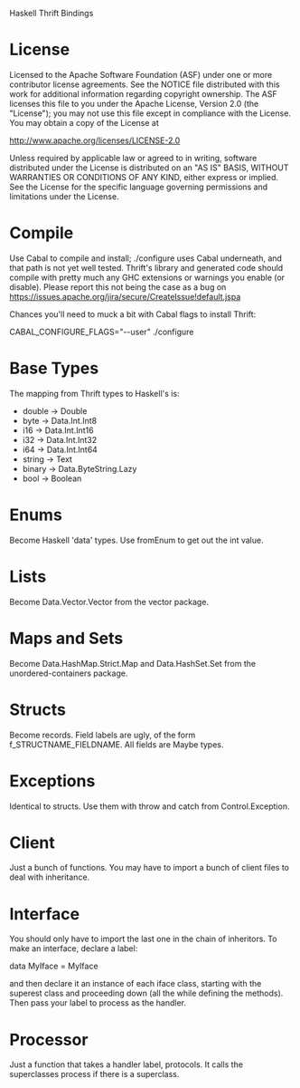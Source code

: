 Haskell Thrift Bindings

License
=======

Licensed to the Apache Software Foundation (ASF) under one
or more contributor license agreements. See the NOTICE file
distributed with this work for additional information
regarding copyright ownership. The ASF licenses this file
to you under the Apache License, Version 2.0 (the
"License"); you may not use this file except in compliance
with the License. You may obtain a copy of the License at

  http://www.apache.org/licenses/LICENSE-2.0

Unless required by applicable law or agreed to in writing,
software distributed under the License is distributed on an
"AS IS" BASIS, WITHOUT WARRANTIES OR CONDITIONS OF ANY
KIND, either express or implied. See the License for the
specific language governing permissions and limitations
under the License.

Compile
=======

Use Cabal to compile and install; ./configure uses Cabal underneath, and that
path is not yet well tested. Thrift's library and generated code should compile
with pretty much any GHC extensions or warnings you enable (or disable).
Please report this not being the case as a bug on
https://issues.apache.org/jira/secure/CreateIssue!default.jspa

Chances you'll need to muck a bit with Cabal flags to install Thrift:

CABAL_CONFIGURE_FLAGS="--user" ./configure

Base Types
==========

The mapping from Thrift types to Haskell's is:

 * double -> Double
 * byte -> Data.Int.Int8
 * i16 -> Data.Int.Int16
 * i32 -> Data.Int.Int32
 * i64 -> Data.Int.Int64
 * string -> Text
 * binary -> Data.ByteString.Lazy
 * bool -> Boolean

Enums
=====

Become Haskell 'data' types. Use fromEnum to get out the int value.

Lists
=====

Become Data.Vector.Vector from the vector package.

Maps and Sets
=============

Become Data.HashMap.Strict.Map and Data.HashSet.Set from the
unordered-containers package.

Structs
=======

Become records. Field labels are ugly, of the form f_STRUCTNAME_FIELDNAME. All
fields are Maybe types.

Exceptions
==========

Identical to structs. Use them with throw and catch from Control.Exception.

Client
======

Just a bunch of functions. You may have to import a bunch of client files to
deal with inheritance.

Interface
=========

You should only have to import the last one in the chain of inheritors. To make
an interface, declare a label:

  data MyIface = MyIface

and then declare it an instance of each iface class, starting with the superest
class and proceeding down (all the while defining the methods).  Then pass your
label to process as the handler.

Processor
=========

Just a function that takes a handler label, protocols. It calls the
superclasses process if there is a superclass.
